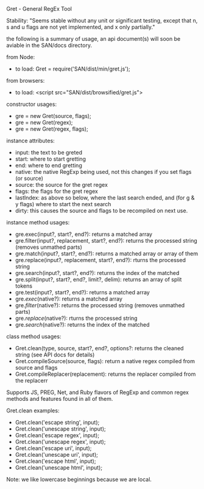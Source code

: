 Gret - General RegEx Tool

Stability: "Seems stable without any unit or significant testing, except that n, s and u flags are not yet implemented, and x only partially."

the following is a summary of usage, an api document(s) will soon be aviable in the SAN/docs directory.

from Node: 
+ to load: Gret = require('SAN/dist/min/gret.js');

from browsers:
+ to load: &lt;script src="SAN/dist/browsified/gret.js">

constructor usages:
+ gre = new Gret(source, flags);
+ gre = new Gret(regex);
+ gre = new Gret(regex, flags);

instance attributes:
+ input: the text to be greted
+ start: where to start gretting
+ end: where to end gretting
+ native: the native RegExp being used, not this changes if you set flags (or source)
+ source: the source for the gret regex
+ flags: the flags for the gret regex
+ lastIndex: as above so below, where the last search ended, and (for g & y flags) where to start the next search
+ dirty: this causes the source and flags to be recompiled on next use.

instance method usages:
+ gre.exec(input?, start?, end?): returns a matched array
+ gre.filter(input?, replacement, start?, end?): returns the processed string (removes unmathed parts)
+ gre.match(input?, start?, end?): returns a matched array or array of them
+ gre.replace(input?, replacement, start?, end?): rturns the processed string
+ gre.search(input?, start?, end?): returns the index of the matched
+ gre.split(input?, start?, end?, limit?, delim): returns an array of split tokens
+ gre.test(input?, start?, end?): returns a matched array
+ gre._exec_(native?): returns a matched array
+ gre._filter_(native?): returns the processed string (removes unmathed parts)
+ gre._replace_(native?): rturns the processed string
+ gre._search_(native?): returns the index of the matched

class method usages:
* Gret.clean(type, source, start?, end?, options?: returns the cleaned string (see API docs for details)
* Gret.compileSource(source, flags): return a native regex compiled from source and flags
* Gret.compileReplacer(replacement): returns the replacer compiled from the replacerr

Supports JS, PREG, Net, and Ruby flavors of RegExp and common regex methods and features found in all of them.

Gret.clean examples:
+ Gret.clean('escape string', input);
+ Gret.clean('unescape string', input);
+ Gret.clean('escape regex', input);
+ Gret.clean('unescape regex', input);
+ Gret.clean('escape uri', input);
+ Gret.clean('unescape uri', input);
+ Gret.clean('escape html', input);
+ Gret.clean('unescape html', input);

Note: we like lowercase beginnings because we are local.
